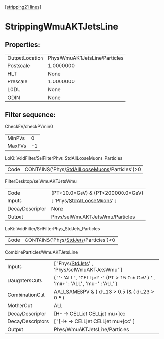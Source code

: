 [\[stripping21 lines\]](../stripping21-index.md)

# StrippingWmuAKTJetsLine

## Properties:

|                |                               |
|----------------|-------------------------------|
| OutputLocation | Phys/WmuAKTJetsLine/Particles |
| Postscale      | 1.0000000                     |
| HLT            | None                          |
| Prescale       | 1.0000000                     |
| L0DU           | None                          |
| ODIN           | None                          |

## Filter sequence:

CheckPV/checkPVmin0

|        |     |
|--------|-----|
| MinPVs | 0   |
| MaxPVs | -1  |

LoKi::VoidFilter/SelFilterPhys_StdAllLooseMuons_Particles

|      |                                                                                                      |
|------|------------------------------------------------------------------------------------------------------|
| Code | CONTAINS('Phys/[StdAllLooseMuons](../commonparticles/stripping21-stdallloosemuons.md)/Particles')\>0 |

FilterDesktop/selWmuAKTJetsWmu

|                 |                                                                                     |
|-----------------|-------------------------------------------------------------------------------------|
| Code            | (PT\>10.0\*GeV) & (PT\<200000.0\*GeV)                                               |
| Inputs          | \[ 'Phys/[StdAllLooseMuons](../commonparticles/stripping21-stdallloosemuons.md)' \] |
| DecayDescriptor | None                                                                                |
| Output          | Phys/selWmuAKTJetsWmu/Particles                                                     |

LoKi::VoidFilter/SelFilterPhys_StdJets_Particles

|      |                                                                                    |
|------|------------------------------------------------------------------------------------|
| Code | CONTAINS('Phys/[StdJets](../commonparticles/stripping21-stdjets.md)/Particles')\>0 |

CombineParticles/WmuAKTJetsLine

|                  |                                                                                             |
|------------------|---------------------------------------------------------------------------------------------|
| Inputs           | \[ 'Phys/[StdJets](../commonparticles/stripping21-stdjets.md)' , 'Phys/selWmuAKTJetsWmu' \] |
| DaughtersCuts    | { '' : 'ALL' , 'CELLjet' : ' (PT \> 15.0 \* GeV ) ' , 'mu+' : 'ALL' , 'mu-' : 'ALL' }       |
| CombinationCut   | AALLSAMEBPV & ( dr_13 \> 0.5 )& ( dr_23 \> 0.5 )                                            |
| MotherCut        | ALL                                                                                         |
| DecayDescriptor  | \[H+ -\> CELLjet CELLjet mu+\]cc                                                            |
| DecayDescriptors | \[ '\[H+ -\> CELLjet CELLjet mu+\]cc' \]                                                    |
| Output           | Phys/WmuAKTJetsLine/Particles                                                               |
